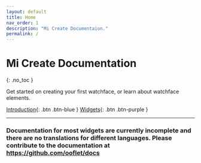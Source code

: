 ```yaml
---
layout: default
title: Home
nav_order: 1
description: "Mi Create Documentaion."
permalink: /
---
```

# Mi Create Documentation
{: .no_toc }

Get started on creating your first watchface, or learn about watchface elements.
   
[Introduction](https://ooflet.github.io/docs/quickstart/intro){: .btn .btn-blue } 
[Widgets](https://ooflet.github.io/docs/widgets){: .btn .btn-purple }

---

### Documentation for most widgets are currently incomplete and there are no translations for different languages. Please contribute to the documentation at https://github.com/ooflet/docs